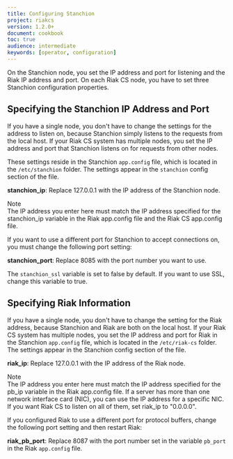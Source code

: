```yaml
---
title: Configuring Stanchion
project: riakcs
version: 1.2.0+
document: cookbook
toc: true
audience: intermediate
keywords: [operator, configuration]
---
```


On the Stanchion node, you set the IP address and port for listening and the Riak IP address and port. On each Riak CS node, you have to set three Stanchion configuration properties.

## Specifying the Stanchion IP Address and Port
If you have a single node, you don't have to change the settings for the address to listen on, because Stanchion simply listens to the requests from the local host. If your Riak CS system has multiple nodes, you set the IP address and port that Stanchion listens on for requests from other nodes.

These settings reside in the Stanchion `app.config` file, which is located in the `/etc/stanchion` folder. The settings appear in the `stanchion` config section of the file.

**stanchion_ip**: Replace 127.0.0.1 with the IP address of the Stanchion node.

<div class="note"><div class="title">Note</div>The IP address you enter here must match the IP address specified for the stanchion_ip variable in the Riak app.config file and the Riak CS app.config file. </div>

If you want to use a different port for Stanchion to accept connections on, you must change the following port setting:

**stanchion_port**: Replace 8085 with the port number you want to use.

The `stanchion_ssl` variable is set to false by default. If you want to use SSL, change this variable to true.

## Specifying Riak Information

If you have a single node, you don't have to change the setting for the Riak address, because Stanchion and Riak are both on the local host. If your Riak CS system has multiple nodes, you set the IP address and port for Riak in the Stanchion `app.config` file, which is located in the `/etc/riak-cs` folder. The settings appear in the Stanchion config section of the file.

**riak_ip**: Replace 127.0.0.1 with the IP address of the Riak node.

<div class="note"><div class="title">Note</div>The IP address you enter here must match the IP address specified for the pb_ip variable in the Riak app.config file. If a server has more than one network interface card (NIC), you can use the IP address for a specific NIC. If you want Riak CS to listen on all of them, set riak_ip to "0.0.0.0". </div>

If you configured Riak to use a different port for protocol buffers, change the following port setting and then restart Riak:

**riak_pb_port**: Replace 8087 with the port number set in the variable `pb_port` in the Riak `app.config` file.
